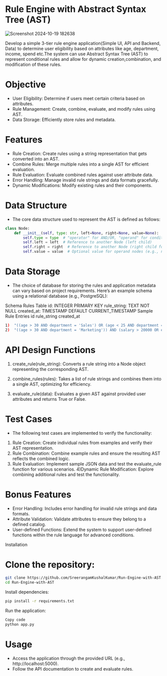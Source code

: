 # Rule Engine with Abstract Syntax Tree (AST)

![Screenshot 2024-10-19 182638](https://github.com/user-attachments/assets/539bfdae-7355-4842-8c09-0d391b33f35e)

Develop a simple 3-tier rule engine application(Simple UI, API and Backend, Data) to determine user eligibility based on attributes like age, department, income, spend etc.The system can use Abstract Syntax Tree (AST) to represent conditional rules and allow for dynamic creation,combination, and modification of these rules.

# Objective
- User Eligibility: Determine if users meet certain criteria based on attributes.
- Rule Management: Create, combine, evaluate, and modify rules using AST.
- Data Storage: Efficiently store rules and metadata.
# Features
- Rule Creation: Create rules using a string representation that gets converted into an AST.
- Combine Rules: Merge multiple rules into a single AST for efficient evaluation.
- Rule Evaluation: Evaluate combined rules against user attribute data.
- Error Handling: Manage invalid rule strings and data formats gracefully.
- Dynamic Modifications: Modify existing rules and their components.
# Data Structure
- The core data structure used to represent the AST is defined as follows:

```python
class Node:
    def __init__(self, type: str, left=None, right=None, value=None):
        self.type = type  # "operator" for AND/OR, "operand" for conditions
        self.left = left  # Reference to another Node (left child)
        self.right = right  # Reference to another Node (right child for operators)
        self.value = value  # Optional value for operand nodes (e.g., number for comparisons)
```
# Data Storage
- The choice of database for storing the rules and application metadata can vary based on project requirements. Here’s an example schema using a relational database (e.g., PostgreSQL):

Schema
Rules Table
id: INTEGER PRIMARY KEY
rule_string: TEXT NOT NULL
created_at: TIMESTAMP DEFAULT CURRENT_TIMESTAMP
Sample Rule Entries
id	rule_string	created_at
```bash
1)	"((age > 30 AND department = 'Sales') OR (age < 25 AND department = 'Marketing')) AND (salary > 50000 OR experience > 5)"	2023-10-01 12:00:00
2)	"((age > 30 AND department = 'Marketing')) AND (salary > 20000 OR experience > 5)"	2023-10-02 12:00:00
```
# API Design Functions
1) create_rule(rule_string): Converts a rule string into a Node object representing the corresponding AST.

2) combine_rules(rules): Takes a list of rule strings and combines them into a single AST, optimizing for efficiency.

3) evaluate_rule(data): Evaluates a given AST against provided user attributes and returns True or False.

# Test Cases
- The following test cases are implemented to verify the functionality:

1) Rule Creation: Create individual rules from examples and verify their AST representation.
2) Rule Combination: Combine example rules and ensure the resulting AST reflects the combined logic.
3) Rule Evaluation: Implement sample JSON data and test the evaluate_rule function for various scenarios.
4)Dynamic Rule Modification: Explore combining additional rules and test the functionality.

# Bonus Features
- Error Handling: Includes error handling for invalid rule strings and data formats.
- Attribute Validation: Validate attributes to ensure they belong to a defined catalog.
- User-defined Functions: Extend the system to support user-defined functions within the rule language for advanced conditions.

Installation
# Clone the repository:

```bash
git clone https://github.com/SreerangamKushalKumar/Run-Engine-with-AST.git
cd Run-Engine-with-AST
```

Install dependencies:

```bash
pip install -r requirements.txt
```
Run the application:

```bash
Copy code
python app.py
```
# Usage
- Access the application through the provided URL (e.g., http://localhost:5000).
- Follow the API documentation to create and evaluate rules.
